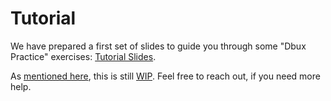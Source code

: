 # Tutorial

We have prepared a first set of slides to guide you through some "Dbux Practice" exercises: [Tutorial Slides](https://docs.google.com/presentation/d/1-tFBB0afJl9PGSouEZyr3QIOV0ATyttUZVAjhOuW5iA/).

As [mentioned here](./01-overview.mdx), this is still [WIP](https://www.google.com/search?q=WIP). Feel free to reach out, if you need more help.

<!-- 
TODO: improve this
TODO: add data flow
TODO: add javascript-algorithms
* -->
